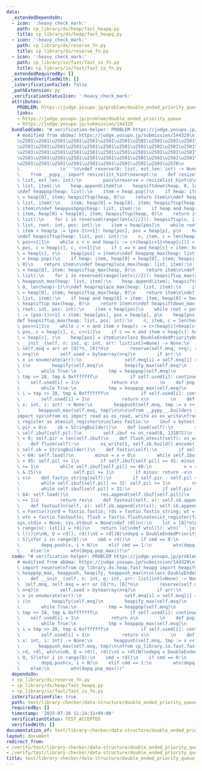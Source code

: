 ```yaml
---
data:
  _extendedDependsOn:
  - icon: ':heavy_check_mark:'
    path: cp_library/ds/heap/fast_heapq.py
    title: cp_library/ds/heap/fast_heapq.py
  - icon: ':heavy_check_mark:'
    path: cp_library/ds/reserve_fn.py
    title: cp_library/ds/reserve_fn.py
  - icon: ':heavy_check_mark:'
    path: cp_library/io/fast/fast_io_fn.py
    title: cp_library/io/fast/fast_io_fn.py
  _extendedRequiredBy: []
  _extendedVerifiedWith: []
  _isVerificationFailed: false
  _pathExtension: py
  _verificationStatusIcon: ':heavy_check_mark:'
  attributes:
    PROBLEM: https://judge.yosupo.jp/problem/double_ended_priority_queue
    links:
    - https://judge.yosupo.jp/problem/double_ended_priority_queue
    - https://judge.yosupo.jp/submission/144329
  bundledCode: "# verification-helper: PROBLEM https://judge.yosupo.jp/problem/double_ended_priority_queue\n\
    # modified from abUma: https://judge.yosupo.jp/submission/144329\n'''\n\u257A\u2501\
    \u2501\u2501\u2501\u2501\u2501\u2501\u2501\u2501\u2501\u2501\u2501\u2501\u2501\
    \u2501\u2501\u2501\u2501\u2501\u2501\u2501\u2501\u2501\u2501\u2501\u2501\u2501\
    \u2501\u2501\u2501\u2501\u2501\u2501\u2501\u2501\u2501\u2501\u2501\u2501\u2501\
    \u2501\u2501\u2501\u2501\u2501\u2501\u2501\u2501\u2501\u2501\u2501\u2501\u2501\
    \u2501\u2501\u2501\u2501\u2501\u2501\u2501\u2501\u2501\u2578\n             https://kobejean.github.io/cp-library\
    \               \n'''\n\ndef reserve(A: list, est_len: int) -> None: ...\ntry:\n\
    \    from __pypy__ import resizelist_hint\nexcept:\n    def resizelist_hint(A:\
    \ list, est_len: int):\n        pass\nreserve = resizelist_hint\n\n\ndef heappush(heap:\
    \ list, item):\n    heap.append(item)\n    heapsiftdown(heap, 0, len(heap)-1)\n\
    \ndef heappop(heap: list):\n    item = heap.pop()\n    if heap: item, heap[0]\
    \ = heap[0], item; heapsiftup(heap, 0)\n    return item\n\ndef heapreplace(heap:\
    \ list, item):\n    item, heap[0] = heap[0], item; heapsiftup(heap, 0)\n    return\
    \ item\n\ndef heappushpop(heap: list, item):\n    if heap and heap[0] < item:\
    \ item, heap[0] = heap[0], item; heapsiftup(heap, 0)\n    return item\n\ndef heapify(x:\
    \ list):\n    for i in reversed(range(len(x)//2)): heapsiftup(x, i)\n\ndef heapsiftdown(heap:\
    \ list, root: int, pos: int):\n    item = heap[pos]\n    while root < pos and\
    \ item < heap[p := (pos-1)>>1]: heap[pos], pos = heap[p], p\n    heap[pos] = item\n\
    \ndef heapsiftup(heap: list, pos: int):\n    n, item, c = len(heap)-1, heap[pos],\
    \ pos<<1|1\n    while c < n and heap[c := c+(heap[c+1]<heap[c])] < item: heap[pos],\
    \ pos, c = heap[c], c, c<<1|1\n    if c == n and heap[c] < item: heap[pos], pos\
    \ = heap[c], c\n    heap[pos] = item\n\ndef heappop_max(heap: list):\n    item\
    \ = heap.pop()\n    if heap: item, heap[0] = heap[0], item; heapsiftup_max(heap,\
    \ 0)\n    return item\n\ndef heapreplace_max(heap: list, item):\n    item, heap[0]\
    \ = heap[0], item; heapsiftup_max(heap, 0)\n    return item\n\ndef heapify_max(x:\
    \ list):\n    for i in reversed(range(len(x)//2)): heapsiftup_max(x, i)\n\ndef\
    \ heappush_max(heap: list, item):\n    heap.append(item); heapsiftdown_max(heap,\
    \ 0, len(heap)-1)\n\ndef heapreplace_max(heap: list, item):\n    item, heap[0]\
    \ = heap[0], item; heapsiftup_max(heap, 0)\n    return item\n\ndef heappushpop_max(heap:\
    \ list, item):\n    if heap and heap[0] > item: item, heap[0] = heap[0], item;\
    \ heapsiftup_max(heap, 0)\n    return item\n\ndef heapsiftdown_max(heap: list,\
    \ root: int, pos: int):\n    item = heap[pos]\n    while root < pos and heap[p\
    \ := (pos-1)>>1] < item: heap[pos], pos = heap[p], p\n    heap[pos] = item\n\n\
    def heapsiftup_max(heap: list, pos: int):\n    n, item, c = len(heap)-1, heap[pos],\
    \ pos<<1|1\n    while c < n and item < heap[c := c+(heap[c]<heap[c+1])]: heap[pos],\
    \ pos, c = heap[c], c, c<<1|1\n    if c == n and item < heap[c]: heap[pos], pos\
    \ = heap[c], c\n    heap[pos] = item\n\nclass DoubleEndedPriorityQueue:\n    def\
    \ __init__(self, n: int, q: int, arr: list[int]=None) -> None:\n        self.mnq,\
    \ self.mxq = arr or [0]*n, [0]*n\n        reserve(self.mnq, n+q); reserve(self.mxq,\
    \ n+q)\n        self.used = bytearray(n+q)\n        if arr:\n            for i,\
    \ x in enumerate(arr):\n                self.mnq[i] = self.mxq[i] = x << 28 |\
    \ i\n        heapify(self.mnq)\n        heapify_max(self.mxq)\n    \n    def pop_min(self):\n\
    \        while True:\n            tmp = heappop(self.mnq)\n            x, i =\
    \ tmp >> 28, tmp & 0xfffffff\n            if self.used[i]: continue\n        \
    \    self.used[i] = 1\n            return x\n        \n    def pop_max(self):\n\
    \        while True:\n            tmp = heappop_max(self.mxq)\n            x,\
    \ i = tmp >> 28, tmp & 0xfffffff\n            if self.used[i]: continue\n    \
    \        self.used[i] = 1\n            return x\n        \n    def push(self,\
    \ x: int, i: int) -> None:\n        heappush(self.mnq, tmp := x << 28 | i)\n \
    \       heappush_max(self.mxq, tmp)\n\n\n\nfrom __pypy__.builders import StringBuilder\n\
    import sys\nfrom os import read as os_read, write as os_write\nfrom atexit import\
    \ register as atexist_register\n\nclass Fastio:\n    ibuf = bytes()\n    pil =\
    \ pir = 0\n    sb = StringBuilder()\n    def load(self):\n        self.ibuf =\
    \ self.ibuf[self.pil:]\n        self.ibuf += os_read(0, 131072)\n        self.pil\
    \ = 0; self.pir = len(self.ibuf)\n    def flush_atexit(self): os_write(1, self.sb.build().encode())\n\
    \    def flush(self):\n        os_write(1, self.sb.build().encode())\n       \
    \ self.sb = StringBuilder()\n    def fastin(self):\n        if self.pir - self.pil\
    \ < 64: self.load()\n        minus = x = 0\n        while self.ibuf[self.pil]\
    \ < 45: self.pil += 1\n        if self.ibuf[self.pil] == 45: minus = 1; self.pil\
    \ += 1\n        while self.ibuf[self.pil] >= 48:\n            x = x * 10 + (self.ibuf[self.pil]\
    \ & 15)\n            self.pil += 1\n        if minus: return -x\n        return\
    \ x\n    def fastin_string(self):\n        if self.pir - self.pil < 64: self.load()\n\
    \        while self.ibuf[self.pil] <= 32: self.pil += 1\n        res = bytearray()\n\
    \        while self.ibuf[self.pil] > 32:\n            if self.pir - self.pil <\
    \ 64: self.load()\n            res.append(self.ibuf[self.pil])\n            self.pil\
    \ += 1\n        return res\n    def fastout(self, x): self.sb.append(str(x))\n\
    \    def fastoutln(self, x): self.sb.append(str(x)); self.sb.append('\\n')\nfastio\
    \ = Fastio()\nrd = fastio.fastin; rds = fastio.fastin_string; wt = fastio.fastout;\
    \ wtn = fastio.fastoutln; flush = fastio.flush\natexist_register(fastio.flush_atexit)\n\
    sys.stdin = None; sys.stdout = None\ndef rdl(n):\n    lst = [0]*n\n    for i in\
    \ range(n): lst[i] = rd()\n    return lst\ndef wtnl(l): wtn(' '.join(map(str,\
    \ l)))\n\nN, Q = rd(), rd()\nS = rdl(N)\ndepq = DoubleEndedPriorityQueue(N, Q,\
    \ S)\nfor i in range(Q):\n    cmd = rd()\n    if cmd == 0:\n        x = rd()\n\
    \        depq.push(x, i + N)\n    elif cmd == 1:\n        wtn(depq.pop_min())\n\
    \    else:\n        wtn(depq.pop_max())\n"
  code: "# verification-helper: PROBLEM https://judge.yosupo.jp/problem/double_ended_priority_queue\n\
    # modified from abUma: https://judge.yosupo.jp/submission/144329\nfrom cp_library.ds.reserve_fn\
    \ import reserve\nfrom cp_library.ds.heap.fast_heapq import heapify_max, heappop,\
    \ heappop_max, heappush, heapify, heappush_max\n\nclass DoubleEndedPriorityQueue:\n\
    \    def __init__(self, n: int, q: int, arr: list[int]=None) -> None:\n      \
    \  self.mnq, self.mxq = arr or [0]*n, [0]*n\n        reserve(self.mnq, n+q); reserve(self.mxq,\
    \ n+q)\n        self.used = bytearray(n+q)\n        if arr:\n            for i,\
    \ x in enumerate(arr):\n                self.mnq[i] = self.mxq[i] = x << 28 |\
    \ i\n        heapify(self.mnq)\n        heapify_max(self.mxq)\n    \n    def pop_min(self):\n\
    \        while True:\n            tmp = heappop(self.mnq)\n            x, i =\
    \ tmp >> 28, tmp & 0xfffffff\n            if self.used[i]: continue\n        \
    \    self.used[i] = 1\n            return x\n        \n    def pop_max(self):\n\
    \        while True:\n            tmp = heappop_max(self.mxq)\n            x,\
    \ i = tmp >> 28, tmp & 0xfffffff\n            if self.used[i]: continue\n    \
    \        self.used[i] = 1\n            return x\n        \n    def push(self,\
    \ x: int, i: int) -> None:\n        heappush(self.mnq, tmp := x << 28 | i)\n \
    \       heappush_max(self.mxq, tmp)\n\nfrom cp_library.io.fast.fast_io_fn import\
    \ rd, rdl, wtn\n\nN, Q = rd(), rd()\nS = rdl(N)\ndepq = DoubleEndedPriorityQueue(N,\
    \ Q, S)\nfor i in range(Q):\n    cmd = rd()\n    if cmd == 0:\n        x = rd()\n\
    \        depq.push(x, i + N)\n    elif cmd == 1:\n        wtn(depq.pop_min())\n\
    \    else:\n        wtn(depq.pop_max())"
  dependsOn:
  - cp_library/ds/reserve_fn.py
  - cp_library/ds/heap/fast_heapq.py
  - cp_library/io/fast/fast_io_fn.py
  isVerificationFile: true
  path: test/library-checker/data-structure/double_ended_priority_queue_2heaps_fast_heapq.test.py
  requiredBy: []
  timestamp: '2025-07-26 11:14:31+09:00'
  verificationStatus: TEST_ACCEPTED
  verifiedWith: []
documentation_of: test/library-checker/data-structure/double_ended_priority_queue_2heaps_fast_heapq.test.py
layout: document
redirect_from:
- /verify/test/library-checker/data-structure/double_ended_priority_queue_2heaps_fast_heapq.test.py
- /verify/test/library-checker/data-structure/double_ended_priority_queue_2heaps_fast_heapq.test.py.html
title: test/library-checker/data-structure/double_ended_priority_queue_2heaps_fast_heapq.test.py
---
```


